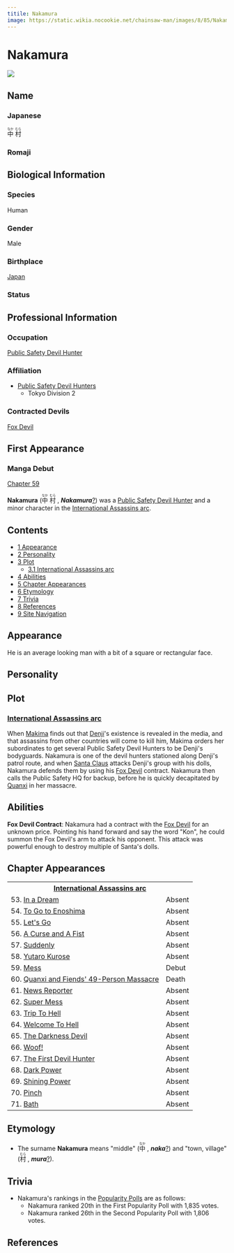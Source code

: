 ```yaml
---
titile: Nakamura
image: https://static.wikia.nocookie.net/chainsaw-man/images/8/85/Nakamura.png
---
```


# Nakamura

[![](https://static.wikia.nocookie.net/chainsaw-man/images/8/85/Nakamura.png/revision/latest?cb=20200412235724)](https://static.wikia.nocookie.net/chainsaw-man/images/8/85/Nakamura.png/revision/latest?cb=20200412235724)

## Name

### Japanese

<ruby lang="ja"><rb>中</rb><rp> (</rp><rt>なか</rt><rp>) </rp></ruby> <ruby lang="ja"><rb>村</rb><rp> (</rp><rt>むら</rt><rp>)</rp></ruby>

### Romaji

## Biological Information

### Species

Human

### Gender

Male

### Birthplace

[Japan](/wiki/World#Japan "World")

### Status

## Professional Information

### Occupation

[Public Safety Devil Hunter](/wiki/Devil_Hunter#Public_Safety_Devil_Hunters "Devil Hunter")

### Affiliation

-   [Public Safety Devil Hunters](/wiki/Devil_Hunter#Public_Safety_Devil_Hunters "Devil Hunter")
    -   Tokyo Division 2

### Contracted Devils

[Fox Devil](/wiki/Fox_Devil "Fox Devil")

## First Appearance

### Manga Debut

[Chapter 59](/wiki/Chapter_59 "Chapter 59")

**Nakamura** (<ruby lang="ja"><rb>中</rb><rp> (</rp><rt>なか</rt><rp>) </rp></ruby> <ruby lang="ja"><rb>村</rb><rp> (</rp><rt>むら</rt><rp>) </rp></ruby> , _****Nakamura****_[?](http://en.wikipedia.org/wiki/Help:Installing_Japanese_character_sets "wikipedia:Help:Installing Japanese character sets")) was a [Public Safety Devil Hunter](/wiki/Devil_Hunter "Devil Hunter") and a minor character in the [International Assassins arc](/wiki/International_Assassins_arc "International Assassins arc").

## Contents

-   [1 Appearance](#Appearance)
-   [2 Personality](#Personality)
-   [3 Plot](#Plot)
    -   [3.1 International Assassins arc](#International_Assassins_arc)
-   [4 Abilities](#Abilities)
-   [5 Chapter Appearances](#Chapter_Appearances)
-   [6 Etymology](#Etymology)
-   [7 Trivia](#Trivia)
-   [8 References](#References)
-   [9 Site Navigation](#Site_Navigation)

## Appearance

He is an average looking man with a bit of a square or rectangular face.

## Personality

## Plot

### [International Assassins arc](/wiki/International_Assassins_arc "International Assassins arc")

When [Makima](/wiki/Makima "Makima") finds out that [Denji](/wiki/Denji "Denji")'s existence is revealed in the media, and that assassins from other countries will come to kill him, Makima orders her subordinates to get several Public Safety Devil Hunters to be Denji's bodyguards. Nakamura is one of the devil hunters stationed along Denji's patrol route, and when [Santa Claus](/wiki/Santa_Claus "Santa Claus") attacks Denji's group with his dolls, Nakamura defends them by using his [Fox Devil](/wiki/Fox_Devil "Fox Devil") contract. Nakamura then calls the Public Safety HQ for backup, before he is quickly decapitated by [Quanxi](/wiki/Quanxi "Quanxi") in her massacre.

## Abilities

**Fox Devil Contract**: Nakamura had a contract with the [Fox Devil](/wiki/Fox_Devil "Fox Devil") for an unknown price. Pointing his hand forward and say the word "Kon", he could summon the Fox Devil's arm to attack his opponent. This attack was powerful enough to destroy multiple of Santa's dolls.

## Chapter Appearances

<table><tbody><tr><th colspan="2"><center><a href="/wiki/International_Assassins_arc" title="International Assassins arc"><span>International Assassins arc</span></a></center></th></tr><tr><td>53. <a href="/wiki/Chapter_53" title="Chapter 53">In a Dream</a></td><td><span>Absent</span></td></tr><tr><td>54. <a href="/wiki/Chapter_54" title="Chapter 54">To Go to Enoshima</a></td><td><span>Absent</span></td></tr><tr><td>55. <a href="/wiki/Chapter_55" title="Chapter 55">Let's Go</a></td><td><span>Absent</span></td></tr><tr><td>56. <a href="/wiki/Chapter_56" title="Chapter 56">A Curse and A Fist</a></td><td><span>Absent</span></td></tr><tr><td>57. <a href="/wiki/Chapter_57" title="Chapter 57">Suddenly</a></td><td><span>Absent</span></td></tr><tr><td>58. <a href="/wiki/Chapter_58" title="Chapter 58">Yutaro Kurose</a></td><td><span>Absent</span></td></tr><tr><td>59. <a href="/wiki/Chapter_59" title="Chapter 59">Mess</a></td><td><span>Debut</span></td></tr><tr><td>60. <a href="/wiki/Chapter_60" title="Chapter 60">Quanxi and Fiends' 49-Person Massacre</a></td><td><span>Death</span></td></tr><tr><td>61. <a href="/wiki/Chapter_61" title="Chapter 61">News Reporter</a></td><td><span>Absent</span></td></tr><tr><td>62. <a href="/wiki/Chapter_62" title="Chapter 62">Super Mess</a></td><td><span>Absent</span></td></tr><tr><td>63. <a href="/wiki/Chapter_63" title="Chapter 63">Trip To Hell</a></td><td><span>Absent</span></td></tr><tr><td>64. <a href="/wiki/Chapter_64" title="Chapter 64">Welcome To Hell</a></td><td><span>Absent</span></td></tr><tr><td>65. <a href="/wiki/Chapter_65" title="Chapter 65">The Darkness Devil</a></td><td><span>Absent</span></td></tr><tr><td>66. <a href="/wiki/Chapter_66" title="Chapter 66">Woof!</a></td><td><span>Absent</span></td></tr><tr><td>67. <a href="/wiki/Chapter_67" title="Chapter 67">The First Devil Hunter</a></td><td><span>Absent</span></td></tr><tr><td>68. <a href="/wiki/Chapter_68" title="Chapter 68">Dark Power</a></td><td><span>Absent</span></td></tr><tr><td>69. <a href="/wiki/Chapter_69" title="Chapter 69">Shining Power</a></td><td><span>Absent</span></td></tr><tr><td>70. <a href="/wiki/Chapter_70" title="Chapter 70">Pinch</a></td><td><span>Absent</span></td></tr><tr><td>71. <a href="/wiki/Chapter_71" title="Chapter 71">Bath</a></td><td><span>Absent</span></td></tr></tbody></table>

## Etymology

-   The surname **Nakamura** means "middle" (<ruby lang="ja"><rb>中</rb><rp> (</rp><rt>なか</rt><rp>) </rp></ruby> , _**naka**_[?](http://en.wikipedia.org/wiki/Help:Installing_Japanese_character_sets "wikipedia:Help:Installing Japanese character sets")) and "town, village" (<ruby lang="ja"><rb>村</rb><rp> (</rp><rt>むら</rt><rp>) </rp></ruby> , _**mura**_[?](http://en.wikipedia.org/wiki/Help:Installing_Japanese_character_sets "wikipedia:Help:Installing Japanese character sets")).

## Trivia

-   Nakamura's rankings in the [Popularity Polls](/wiki/Popularity_Polls "Popularity Polls") are as follows:
    -   Nakamura ranked 20th in the First Popularity Poll with 1,835 votes.
    -   Nakamura ranked 26th in the Second Popularity Poll with 1,806 votes.

## References